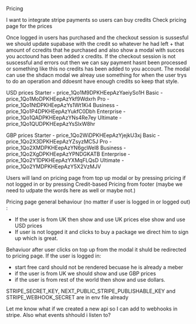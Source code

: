 Pricing

I want to integrate stripe payments so users can buy credits 
Check pricing page for the prices

Once logged in users has purchased and the checkout session is sussesful we should
update supabase with the credit so whatever he had left + that amount of ccredits that he purchased and also show a modal with succes you acctound has been added x credits.
If the checkout session is not suscessful and errors out then we can say payment hasnt been processed or something like this no credits has been added to you account.
The modal can use the shdacn modal we alreay use something for when the user trys to do an operation and ddoesnt have enough credits so keep that style.

USD prices
Starter - price_1Qo1M9DPKHEepAzYaeiySo1H
Basic - price_1Qo1MoDPKHEepAzYkf9Wdxrh
Pro - price_1Qo1NtDPKHEepAzYs1Wt1Ki4
Business - price_1Qo1P4DPKHEepAzYukfC0Dbh
Enterprise - price_1Qo1QADPKHEepAzYNs4Re7ey
Ultimate - price_1Qo1QUDPKHEepAzYsSlxW8hr

GBP prices
Starter - price_1Qo2WiDPKHEepAzYjejkU3xj
Basic - price_1Qo2X3DPKHEepAzYZsyzMC5J
Pro - price_1Qo2XMDPKHEepAzYN6gcWel8
Business - price_1Qo2XgDPKHEepAzYPNDGKATB
Enterprise - price_1Qo2Y1DPKHEepAzYXMqFLQsD
Ultimate - price_1Qo2YMDPKHEepAzY5X2VzMJV

Users will land on pricing page from top up modal or by pressing pricing if not logged in or by pressing Credit-based Pricing from footer (maybe we need to udpate the words here as well or maybe not.)

Pricing page general behaviour (no matter if user is logged in or logged out) :
- If the user is from UK then show and use UK prices else show and use USD prices
- If user is not logged it and clicks to buy a package we direct him to sign up which is great.

Behaviuor after user clicks on top up from the modal it shuld be redirected to pricing page.
If the user is logged in:
- start free card should not be rendered becuase he is already a meber
- if the user is from UK we should show and use GBP prices
- if the user is from rest of the world then show and use dollars.

STRIPE_SECRET_KEY, NEXT_PUBLIC_STRIPE_PUBLISHABLE_KEY and STRIPE_WEBHOOK_SECRET are in env file already

Let me know what if we created a new api so I can add to webhooks in stripe. Also what events shhould i listen to?